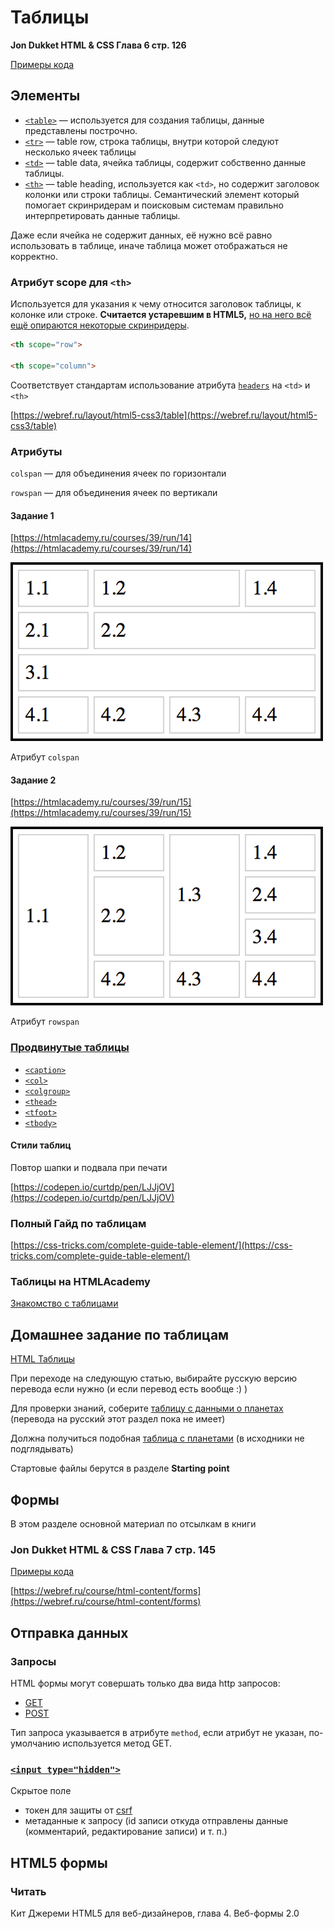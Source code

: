 # Таблицы

**Jon Dukket HTML & CSS Глава 6 стр. 126**

[Примеры кода](http://www.htmlandcssbook.com/code-samples/chapter-06/)

## Элементы

- [`<table>`](https://developer.mozilla.org/en-US/docs/Web/HTML/Element/table) — используется для создания таблицы, данные представлены построчно.
- [`<tr>`](https://developer.mozilla.org/en-US/docs/Web/HTML/Element/tr) — table row, строка таблицы, внутри которой следуют несколько ячеек таблицы
- [`<td>`](https://developer.mozilla.org/en-US/docs/Web/HTML/Element/td) — table data, ячейка таблицы, содержит собственно данные таблицы.
- [`<th>`](https://developer.mozilla.org/en-US/docs/Web/HTML/Element/th) — table heading, используется как `<td>`, но содержит заголовок колонки или строки таблицы. Семантический элемент который помогает скринридерам и поисковым системам правильно интерпретировать данные таблицы.

Даже если ячейка не содержит данных, её нужно всё равно использовать в таблице, иначе таблица может отображаться не корректно.

### Атрибут scope для `<th>`

Используется для указания к чему относится заголовок таблицы, к колонке или строке. **Считается устаревшим в HTML5,** [но на него всё ещё опираются некоторые скринридеры](https://developer.mozilla.org/en-US/docs/Web/HTML/Element/table#Scoping_rows_and_columns).

```html
<th scope="row">

<th scope="column">
```

Соответствует стандартам использование атрибута [`headers`](https://developer.mozilla.org/en-US/docs/Web/HTML/Element/td#attr-headers) на `<td>` и `<th>`

[https://webref.ru/layout/html5-css3/table](https://webref.ru/layout/html5-css3/table)

### Атрибуты

`colspan` — для объединения ячеек по горизонтали

`rowspan` — для объединения ячеек по вертикали

#### Задание 1

[https://htmlacademy.ru/courses/39/run/14](https://htmlacademy.ru/courses/39/run/14)

![colspan](/articles/2019.10.12/DraggedImage.jpeg)

Атрибут `colspan`

#### Задание 2

[https://htmlacademy.ru/courses/39/run/15](https://htmlacademy.ru/courses/39/run/15)

![rowspan](/articles/2019.10.12/DraggedImage-1.jpeg)

Атрибут `rowspan`

### [Продвинутые таблицы](https://developer.mozilla.org/ru/docs/Learn/HTML/Tables/Advanced)

- [`<caption>`](https://developer.mozilla.org/ru/docs/Web/HTML/Element/caption)
- [`<col>`](https://developer.mozilla.org/en-US/docs/Web/HTML/Element/col)
- [`<colgroup>`](https://developer.mozilla.org/en-US/docs/Web/HTML/Element/colgroup)
- [`<thead>`](https://developer.mozilla.org/ru/docs/Web/HTML/Element/thead)
- [`<tfoot>`](https://developer.mozilla.org/ru/docs/Web/HTML/Element/tfoot)
- [`<tbody>`](https://developer.mozilla.org/en-US/docs/Web/HTML/Element/tbody)

#### Стили таблиц

Повтор шапки и подвала при печати

[https://codepen.io/curtdp/pen/LJJjOV](https://codepen.io/curtdp/pen/LJJjOV)

### Полный Гайд по таблицам

[https://css-tricks.com/complete-guide-table-element/](https://css-tricks.com/complete-guide-table-element/)

### Таблицы на HTMLAcademy

[Знакомство с таблицами](https://htmlacademy.ru/courses/39)

## Домашнее задание по таблицам

[HTML Таблицы](https://developer.mozilla.org/ru/docs/Learn/HTML/Tables)

При переходе на следующую статью, выбирайте русскую версию перевода если нужно (и если перевод есть вообще :) )

Для проверки знаний, соберите [таблицу с данными о планетах](https://developer.mozilla.org/en-US/docs/Learn/HTML/Tables/Structuring_planet_data) (перевода на русский этот раздел пока не имеет)

Должна получиться подобная [таблица с планетами](https://mdn.github.io/learning-area/html/tables/assessment-finished/planets-data.html) (в исходники не подглядывать)

Стартовые файлы берутся в разделе **Starting point**

## Формы

В этом разделе основной материал по отсылкам в книги

### Jon Dukket HTML & CSS Глава 7 стр. 145

[Примеры кода](http://www.htmlandcssbook.com/code-samples/chapter-07/)

[https://webref.ru/course/html-content/forms](https://webref.ru/course/html-content/forms)

## Отправка данных

### Запросы

HTML формы могут совершать только два вида http запросов:

- [GET](https://ru.wikipedia.org/wiki/HTTP#GET)
- [POST](https://ru.wikipedia.org/wiki/HTTP#POST)

Тип запроса указывается в атрибуте `method`, если атрибут не указан, по-умолчанию используется метод GET.

### [`<input type="hidden">`](https://developer.mozilla.org/en-US/docs/Web/HTML/Element/input/hidden)

Скрытое поле

- токен для защиты от [csrf](https://ru.wikipedia.org/wiki/%D0%9C%D0%B5%D0%B6%D1%81%D0%B0%D0%B9%D1%82%D0%BE%D0%B2%D0%B0%D1%8F_%D0%BF%D0%BE%D0%B4%D0%B4%D0%B5%D0%BB%D0%BA%D0%B0_%D0%B7%D0%B0%D0%BF%D1%80%D0%BE%D1%81%D0%B0)
- метаданные к запросу (id записи откуда отправлены данные (комментарий, редактирование записи) и т. п.)

## HTML5 формы

### Читать

Кит Джереми HTML5 для веб-дизайнеров, глава 4. Веб-формы 2.0